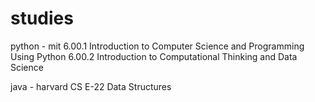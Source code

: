 # studies
python - 
	mit 6.00.1 Introduction to Computer Science and Programming Using Python
	6.00.2 Introduction to Computational Thinking and Data Science

java - 
	harvard CS E-22 Data Structures
	
	